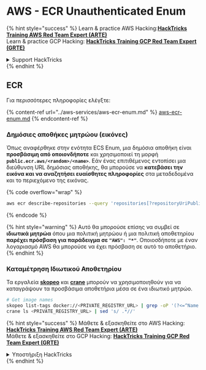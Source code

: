# AWS - ECR Unauthenticated Enum

{% hint style="success" %}
Learn & practice AWS Hacking:<img src="../../../.gitbook/assets/image (1).png" alt="" data-size="line">[**HackTricks Training AWS Red Team Expert (ARTE)**](https://training.hacktricks.xyz/courses/arte)<img src="../../../.gitbook/assets/image (1).png" alt="" data-size="line">\
Learn & practice GCP Hacking: <img src="../../../.gitbook/assets/image (2).png" alt="" data-size="line">[**HackTricks Training GCP Red Team Expert (GRTE)**<img src="../../../.gitbook/assets/image (2).png" alt="" data-size="line">](https://training.hacktricks.xyz/courses/grte)

<details>

<summary>Support HackTricks</summary>

* Check the [**subscription plans**](https://github.com/sponsors/carlospolop)!
* **Join the** 💬 [**Discord group**](https://discord.gg/hRep4RUj7f) or the [**telegram group**](https://t.me/peass) or **follow** us on **Twitter** 🐦 [**@hacktricks\_live**](https://twitter.com/hacktricks\_live)**.**
* **Share hacking tricks by submitting PRs to the** [**HackTricks**](https://github.com/carlospolop/hacktricks) and [**HackTricks Cloud**](https://github.com/carlospolop/hacktricks-cloud) github repos.

</details>
{% endhint %}

## ECR

Για περισσότερες πληροφορίες ελέγξτε:

{% content-ref url="../aws-services/aws-ecr-enum.md" %}
[aws-ecr-enum.md](../aws-services/aws-ecr-enum.md)
{% endcontent-ref %}

### Δημόσιες αποθήκες μητρώου (εικόνες)

Όπως αναφέρθηκε στην ενότητα ECS Enum, μια δημόσια αποθήκη είναι **προσβάσιμη από οποιονδήποτε** και χρησιμοποιεί τη μορφή **`public.ecr.aws/<random>/<name>`**. Εάν ένας επιτιθέμενος εντοπίσει μια διεύθυνση URL δημόσιας αποθήκης, θα μπορούσε να **κατεβάσει την εικόνα και να αναζητήσει ευαίσθητες πληροφορίες** στα μεταδεδομένα και το περιεχόμενο της εικόνας.

{% code overflow="wrap" %}
```bash
aws ecr describe-repositories --query 'repositories[?repositoryUriPublic == `true`].repositoryName' --output text
```
{% endcode %}

{% hint style="warning" %}
Αυτό θα μπορούσε επίσης να συμβεί σε **ιδιωτικά μητρώα** όπου μια πολιτική μητρώου ή μια πολιτική αποθετηρίου **παρέχει πρόσβαση για παράδειγμα σε `"AWS": "*"`**. Οποιοσδήποτε με έναν λογαριασμό AWS θα μπορούσε να έχει πρόσβαση σε αυτό το αποθετήριο.
{% endhint %}

### Καταμέτρηση Ιδιωτικού Αποθετηρίου

Τα εργαλεία [**skopeo**](https://github.com/containers/skopeo) και [**crane**](https://github.com/google/go-containerregistry/blob/main/cmd/crane/doc/crane.md) μπορούν να χρησιμοποιηθούν για να καταγράψουν τα προσβάσιμα αποθετήρια μέσα σε ένα ιδιωτικό μητρώο.
```bash
# Get image names
skopeo list-tags docker://<PRIVATE_REGISTRY_URL> | grep -oP '(?<=^Name: ).+'
crane ls <PRIVATE_REGISTRY_URL> | sed 's/ .*//'
```
{% hint style="success" %}
Μάθετε & εξασκηθείτε στο AWS Hacking:<img src="../../../.gitbook/assets/image (1).png" alt="" data-size="line">[**HackTricks Training AWS Red Team Expert (ARTE)**](https://training.hacktricks.xyz/courses/arte)<img src="../../../.gitbook/assets/image (1).png" alt="" data-size="line">\
Μάθετε & εξασκηθείτε στο GCP Hacking: <img src="../../../.gitbook/assets/image (2).png" alt="" data-size="line">[**HackTricks Training GCP Red Team Expert (GRTE)**<img src="../../../.gitbook/assets/image (2).png" alt="" data-size="line">](https://training.hacktricks.xyz/courses/grte)

<details>

<summary>Υποστήριξη HackTricks</summary>

* Ελέγξτε τα [**σχέδια συνδρομής**](https://github.com/sponsors/carlospolop)!
* **Εγγραφείτε στην** 💬 [**ομάδα Discord**](https://discord.gg/hRep4RUj7f) ή στην [**ομάδα telegram**](https://t.me/peass) ή **ακολουθήστε** μας στο **Twitter** 🐦 [**@hacktricks\_live**](https://twitter.com/hacktricks\_live)**.**
* **Μοιραστείτε κόλπα hacking υποβάλλοντας PRs στα** [**HackTricks**](https://github.com/carlospolop/hacktricks) και [**HackTricks Cloud**](https://github.com/carlospolop/hacktricks-cloud) github repos.

</details>
{% endhint %}
